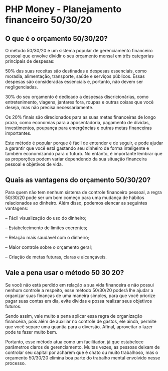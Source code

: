 # PHP Money - Planejamento financeiro 50/30/20

## **O que é o orçamento 50/30/20?**
O método 50/30/20 é um sistema popular de gerenciamento financeiro pessoal que envolve dividir o seu orçamento mensal em três categorias principais de despesas:

50% das suas receitas são destinadas a despesas essenciais, como moradia, alimentação, transporte, saúde e serviços públicos. Essas despesas são consideradas essenciais e, portanto, não devem ser negligenciadas.

30% do seu orçamento é dedicado a despesas discricionárias, como entretenimento, viagens, jantares fora, roupas e outras coisas que você deseja, mas não precisa necessariamente.

Os 20% finais são direcionados para as suas metas financeiras de longo prazo, como economias para a aposentadoria, pagamento de dívidas, investimentos, poupança para emergências e outras metas financeiras importantes.

Este método é popular porque é fácil de entender e de seguir, e pode ajudar a garantir que você está gastando seu dinheiro de forma inteligente e também economizando para o futuro. No entanto, é importante lembrar que as proporções podem variar dependendo da sua situação financeira pessoal e objetivos de vida.


## **Quais as vantagens do orçamento 50/30/20?**

Para quem não tem nenhum sistema de controle financeiro pessoal, a regra 50/30/20 pode ser um bom começo para uma mudança de hábitos relacionados ao dinheiro. Além disso, podemos elencar as seguintes vantagens:

– Fácil visualização do uso do dinheiro;

– Estabelecimento de limites coerentes;

– Relação mais saudável com o dinheiro;

– Maior controle sobre o orçamento geral;

– Criação de metas futuras, claras e alcançáveis.

## **Vale a pena usar o método 50 30 20?**
Se você não está perdido em relação a sua vida financeira e não possui nenhum controle a respeito, esse método 50/30/20 poderá lhe ajudar a organizar suas finanças de uma maneira simples, para que você priorize pagar suas contas em dia, evite dívidas e possa realizar seus objetivos futuros.

Sendo assim, vale muito a pena aplicar essa regra de organização financeira, pois além de auxiliar no controle de gastos, ele ainda, permite que você separe uma quantia para a diversão. Afinal, aproveitar o lazer pode te fazer muito bem.

Portanto, esse método atua como um facilitador, já que estabelece parâmetros claros de gerenciamento. Muitas vezes, as pessoas deixam de controlar seu capital por acharem que é chato ou muito trabalhoso, mas o orçamento 50/30/20 elimina boa parte do trabalho mental envolvido nesse processo.
